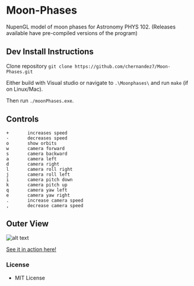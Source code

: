 # Moon-Phases
NupenGL model of moon phases for Astronomy PHYS 102.
(Releases available have pre-compiled versions of the program)

## Dev Install Instructions
Clone repository
`git clone https://github.com/chernandez7/Moon-Phases.git`

Either build with Visual studio or navigate to `.\Moonphases\` and run `make` (if on Linux/Mac).

Then run `./moonPhases.exe`.

## Controls
```
+       increases speed
-       decreases speed
o       show orbits
w       camera forward
s       camera backward
a       camera left
d       camera right
l       camera roll right
j       camera roll left
i       camera pitch down
k       camera pitch up
q       camera yaw left
e       camera yaw right
.       increase camera speed
,       decrease camera speed
```

## Outer View
![alt text](http://i.imgur.com/qEaAJh5.jpg "Outer View")

[See it in action here!](https://www.youtube.com/watch?v=gjB-TBw-Pcc)

### License
 - MIT License
